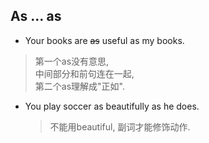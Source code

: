 ## As ... as

- Your books are ~~as~~ useful as my books.

> 第一个as没有意思, <BR>
> 中间部分和前句连在一起, <BR>
> 第二个as理解成"正如".

- You play soccer as beautifully as he does.
  > 不能用beautiful, 副词才能修饰动作.
